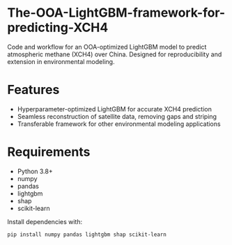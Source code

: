 # The-OOA-LightGBM-framework-for-predicting-XCH4
Code and workflow for an OOA-optimized LightGBM model to predict atmospheric methane (XCH4) over China. Designed for reproducibility and extension in environmental modeling.

# Features
- Hyperparameter-optimized LightGBM for accurate XCH4 prediction
- Seamless reconstruction of satellite data, removing gaps and striping
- Transferable framework for other environmental modeling applications

# Requirements
- Python 3.8+
- numpy
- pandas
- lightgbm
- shap
- scikit-learn

Install dependencies with:
```bash
pip install numpy pandas lightgbm shap scikit-learn
